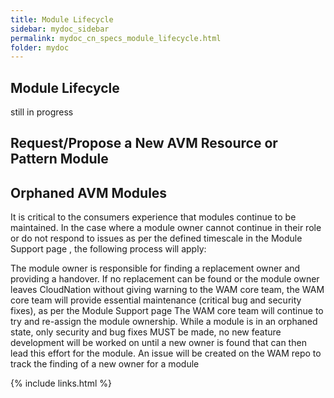 ```yaml
---
title: Module Lifecycle
sidebar: mydoc_sidebar
permalink: mydoc_cn_specs_module_lifecycle.html
folder: mydoc
---
```


## Module Lifecycle

still in progress

## Request/Propose a New AVM Resource or Pattern Module

## Orphaned AVM Modules

It is critical to the consumers experience that modules continue to be maintained. In the case where a module owner cannot continue in their role or do not respond to issues as per the defined timescale in the Module Support page , the following process will apply:

The module owner is responsible for finding a replacement owner and providing a handover.
If no replacement can be found or the module owner leaves CloudNation without giving warning to the WAM core team, the WAM core team will provide essential maintenance (critical bug and security fixes), as per the Module Support page
The WAM core team will continue to try and re-assign the module ownership.
While a module is in an orphaned state, only security and bug fixes MUST be made, no new feature development will be worked on until a new owner is found that can then lead this effort for the module.
An issue will be created on the WAM repo to track the finding of a new owner for a module


{% include links.html %}
